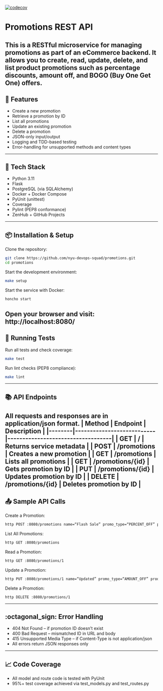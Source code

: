 [![codecov](https://codecov.io/gh/CSCI-GA-2820-SU25-001/promotions/graph/badge.svg?token=A2FO1SPNW5)](https://codecov.io/gh/CSCI-GA-2820-SU25-001/promotions)
# Promotions REST API
This is a RESTful microservice for managing promotions as part of an eCommerce backend. It allows you to create, read, update, delete, and list product promotions such as percentage discounts, amount off, and BOGO (Buy One Get One) offers.
---
## :rocket: Features
- Create a new promotion
- Retrieve a promotion by ID
- List all promotions
- Update an existing promotion
- Delete a promotion
- JSON-only input/output
- Logging and TDD-based testing
- Error-handling for unsupported methods and content types
---
## :bricks: Tech Stack
- Python 3.11
- Flask
- PostgreSQL (via SQLAlchemy)
- Docker + Docker Compose
- PyUnit (unittest)
- Coverage
- Pylint (PEP8 conformance)
- ZenHub + GitHub Projects
---
## :package: Installation & Setup
Clone the repository:
```bash
git clone https://github.com/nyu-devops-squad/promotions.git
cd promotions
```
Start the development environment:
```bash
make setup
```
Start the service with Docker:
```bash
honcho start
```
Open your browser and visit:
http://localhost:8080/
---
## :test_tube: Running Tests
Run all tests and check coverage:
```bash
make test
```
Run lint checks (PEP8 compliance):
```bash
make lint
```
---
## :books: API Endpoints
All requests and responses are in application/json format.
| Method | Endpoint         | Description            |
|--------|---------------------------|-----------------------------------|
| GET  | /             | Returns service metadata     |
| POST  | /promotions        | Creates a new promotion      |
| GET  | /promotions        | Lists all promotions       |
| GET  | /promotions/{id}     | Gets promotion by ID       |
| PUT  | /promotions/{id}     | Updates promotion by ID      |
| DELETE | /promotions/{id}     | Deletes promotion by ID      |
---
## :outbox_tray: Sample API Calls
Create a Promotion:
```bash
http POST :8080/promotions name=“Flash Sale” promo_type=“PERCENT_OFF” product_id=101 amount=15.0 start_date=“2025-07-01” end_date=“2025-07-31"
```
List All Promotions:
```bash
http GET :8080/promotions
```
Read a Promotion:
```bash
http GET :8080/promotions/1
```
Update a Promotion:
```bash
http PUT :8080/promotions/1 name=“Updated” promo_type=“AMOUNT_OFF” product_id=101 amount=5.0 start_date=“2025-07-01” end_date=“2025-07-31"
```
Delete a Promotion:
```bash
http DELETE :8080/promotions/1
```
---
## :octagonal_sign: Error Handling
- 404 Not Found – if promotion ID doesn’t exist
- 400 Bad Request – mismatched ID in URL and body
- 415 Unsupported Media Type – if Content-Type is not application/json
- All errors return JSON responses only
---
## :chart_with_upwards_trend: Code Coverage
- All model and route code is tested with PyUnit
- 95%+ test coverage achieved via test_models.py and test_routes.py